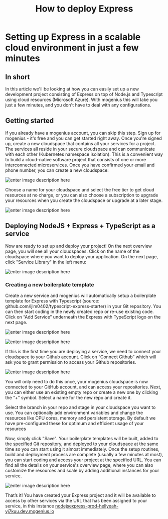 ﻿---
sidebar_position: 20
title: How to deploy Express
---

# Setting up Express in a scalable cloud environment in just a few minutes

## In short

In this article we'll be looking at how you can easily set up a new development project consisting of Express on top of Node.js and Typescript using cloud resources (Microsoft Azure). With mogenius this will take you just a few minutes, and you don't have to deal with any configurations.

## Getting started

If you already have a mogenius account, you can skip this step. 
Sign up for mogenius - it's free and you can get started right away. Once you're signed up, create a new cloudspace that contains all your services for a project. The services all reside in your secure cloudspace and can communicate with each other (Kubernetes namespace isolation). This is a convenient way to build a cloud-native software project that consists of one or more interconnected microservices. Once you have confirmed your email and phone number, you can create a new cloudspace:

![enter image description here](https://api.mogenius.com/file/id/115e92a0-6daa-4b15-9420-438448351d89)

Choose a name for your cloudspace and select the free tier to get cloud resources at no charge, or you can also choose a subscription to upgrade your resources when you create the cloudspace or upgrade at a later stage.

![enter image description here](https://api.mogenius.com/file/id/a8c2aaca-fbe7-401a-bf63-0c99024e2c94)

## Deploying NodeJS + Express + TypeScript as a service

Now are ready to set up and deploy your project! On the next overview page, you will see all your cloudspaces. Click on the name of the cloudspace where you want to deploy your application. On the next page, click "Service Library" in the left menu:

![enter image description here](https://api.mogenius.com/file/id/a12d10f1-4b9b-4adb-95ec-db193e1db440)

### Creating a new boilerplate template

Create a new service and mogenius will automatically setup a boilerplate template for Express with Typescript (source: github.com/ljlm0402/typescript-express-starter) in your Git repository. You can then start coding in the newly created repo or re-use existing code. Click on “Add Service” underneath the Express with TypeScript logo on the next page.

![enter image description here](https://api.mogenius.com/file/id/55d486f6-aafd-4924-bc86-511765e74967)

![enter image description here](https://api.mogenius.com/file/id/84c4c489-38ca-4af9-8c01-ed50a78a39b9)

If this is the first time you are deploying a service, we need to connect your cloudspace to your Github account. Click on “Connect Github” which will ask you to grant permission to access your Github repositories.

![enter image description here](https://api.mogenius.com/file/id/88626d92-fa15-4d9e-8598-6a914daa633c)


You will only need to do this once, your mogenius cloudspace is now connected to your GitHub account, and can access your repositories.
Next, you can either use an existing empty repo or create a new one by clicking the “+” symbol. Select a name for the new repo and create it.

Select the branch in your repo and stage in your cloudspace you want to use. You can optionally add environment variables and change the resources like CPU cores, memory and persistent storage. By default we have pre-configured these for optimum and efficient usage of your resources

Now, simply click "Save". Your boilerplate templates will be built, added to the specified Git repository, and deployed to your cloudspace at the same time so you can start using it almost immediately. Once the setup routines, build and deployment process are complete (usually a few minutes at most), you can start coding and access your project at the specified URL. You can find all the details on your service's overview page, where you can also customize the resources and scale by adding additional instances for your service.

![enter image description here](https://api.mogenius.com/file/id/8d50d180-0c8d-4225-9ebf-e2b85a4e4d4e)

That’s it! You have created your Express project and it will be available to access by other services via the URL that has been assigned to your service, in this instance [nodejsexpress-prod-hellyeah-vj7kuu.dev.mogenius.io](https://nodejsexpress-prod-hellyeah-vj7kuu.dev.mogenius.io/)
